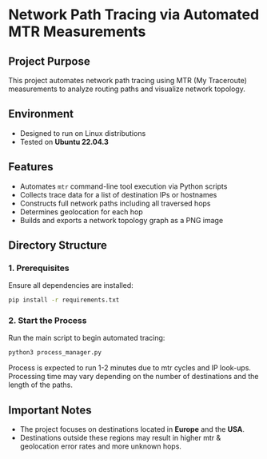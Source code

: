 # Network Path Tracing via Automated MTR Measurements

## Project Purpose
This project automates network path tracing using MTR (My Traceroute) measurements to analyze routing paths and visualize network topology.

## Environment
- Designed to run on Linux distributions
- Tested on **Ubuntu 22.04.3**

## Features
- Automates `mtr` command-line tool execution via Python scripts
- Collects trace data for a list of destination IPs or hostnames
- Constructs full network paths including all traversed hops
- Determines geolocation for each hop
- Builds and exports a network topology graph as a PNG image

## Directory Structure

### 1. Prerequisites
Ensure all dependencies are installed:
```bash
pip install -r requirements.txt
```

### 2. Start the Process
Run the main script to begin automated tracing:
```bash
python3 process_manager.py
```
Process is expected to run 1-2 minutes due to mtr cycles and IP look-ups. 
Processing time may vary depending on the number of destinations and the length of the paths.

## Important Notes
- The project focuses on destinations located in **Europe** and the **USA**.
- Destinations outside these regions may result in higher mtr & geolocation error rates and more unknown hops.